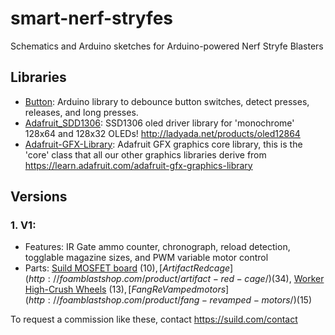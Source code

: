# smart-nerf-stryfes
Schematics and Arduino sketches for Arduino-powered Nerf Stryfe Blasters

## Libraries
- [Button](https://github.com/JChristensen/Button): Arduino library to debounce button switches, detect presses, releases, and long presses.
- [Adafruit_SDD1306](https://github.com/adafruit/Adafruit_SSD1306): SSD1306 oled driver library for 'monochrome' 128x64 and 128x32 OLEDs! http://ladyada.net/products/oled12864
- [Adafruit-GFX-Library](https://github.com/adafruit/Adafruit-GFX-Library): 
Adafruit GFX graphics core library, this is the 'core' class that all our other graphics libraries derive from https://learn.adafruit.com/adafruit-gfx-graphics-library

## Versions

### 1. V1:
- Features: IR Gate ammo counter, chronograph, reload detection, togglable magazine sizes, and PWM variable motor control
- Parts: [Suild MOSFET board](https://suild.com/shop/0) ($10), [Artifact Red cage](http://foamblastshop.com/product/artifact-red-cage/) ($34), [Worker High-Crush Wheels](http://foamblastshop.com/product/worker-high-crush-wheels/) ($13), [Fang ReVamped motors](http://foamblastshop.com/product/fang-revamped-motors/) ($15)

To request a commission like these, contact https://suild.com/contact
